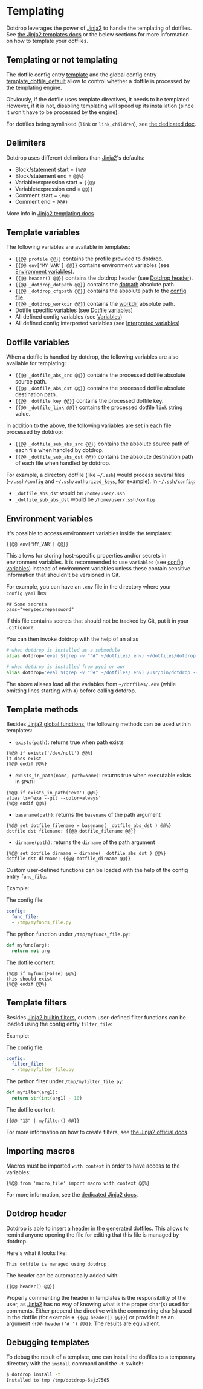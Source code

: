 # Templating

Dotdrop leverages the power of [Jinja2](https://palletsprojects.com/p/jinja/) to handle the
templating of dotfiles. See [the Jinja2 templates docs](https://jinja.palletsprojects.com/en/2.11.x/templates/)
or the below sections for more information on how to template your dotfiles.

## Templating or not templating

The dotfile config entry [template](config-dotfiles.md#dotfiles-entry)
and the global config entry [template_dotfile_default](config-config.md)
allow to control whether a dotfile is processed by the templating engine.

Obviously, if the dotfile uses template directives, it needs to be templated. However, if it
is not, disabling templating will speed up its installation (since it won't have to be
processed by the engine).

For dotfiles being symlinked (`link` or `link_children`), see
[the dedicated doc](howto/symlink-dotfiles.md#templating-symlinked-dotfiles).

## Delimiters

Dotdrop uses different delimiters than
[Jinja2](https://palletsprojects.com/p/jinja/)'s defaults:

* Block/statement start = `{%@@`
* Block/statement end = `@@%}`
* Variable/expression start = `{{@@`
* Variable/expression end = `@@}}`
* Comment start = `{#@@`
* Comment end = `@@#}`

More info in [Jinja2 templating docs](https://jinja.palletsprojects.com/en/2.11.x/templates/?highlight=delimiter)

## Template variables

The following variables are available in templates:

* `{{@@ profile @@}}` contains the profile provided to dotdrop.
* `{{@@ env['MY_VAR'] @@}}` contains environment variables (see [Environment variables](#environment-variables)).
* `{{@@ header() @@}}` contains the dotdrop header (see [Dotdrop header](#dotdrop-header)).
* `{{@@ _dotdrop_dotpath @@}}` contains the [dotpath](config-config.md) absolute path.
* `{{@@ _dotdrop_cfgpath @@}}` contains the absolute path to the [config file](config-file.md).
* `{{@@ _dotdrop_workdir @@}}` contains the [workdir](config-config.md) absolute path.
* Dotfile specific variables (see [Dotfile variables](#dotfile-variables))
* All defined config variables (see [Variables](config-file.md#variables))
* All defined config interpreted variables (see [Interpreted variables](config-dynvars.md#dynvariables-entry))

## Dotfile variables

When a dotfile is handled by dotdrop, the following variables are also available for templating:

* `{{@@ _dotfile_abs_src @@}}` contains the processed dotfile absolute source path.
* `{{@@ _dotfile_abs_dst @@}}` contains the processed dotfile absolute destination path.
* `{{@@ _dotfile_key @@}}` contains the processed dotfile key.
* `{{@@ _dotfile_link @@}}` contains the processed dotfile `link` string value.

In addition to the above, the following variables are set in each file processed by dotdrop:

* `{{@@ _dotfile_sub_abs_src @@}}` contains the absolute source path of each file when handled by dotdrop.
* `{{@@ _dotfile_sub_abs_dst @@}}` contains the absolute destination path of each file when handled by dotdrop.

For example, a directory dotfile (like `~/.ssh`) would process several files
(`~/.ssh/config` and `~/.ssh/authorized_keys`, for example). In `~/.ssh/config`:

* `_dotfile_abs_dst` would be `/home/user/.ssh`
* `_dotfile_sub_abs_dst` would be `/home/user/.ssh/config`

## Environment variables

It's possible to access environment variables inside the templates:
```
{{@@ env['MY_VAR'] @@}}
```

This allows for storing host-specific properties and/or secrets in environment variables.
It is recommended to use `variables` (see [config variables](config-file.md#variables))
instead of environment variables unless these contain sensitive information that
shouldn't be versioned in Git.

For example, you can have an `.env` file in the directory where your `config.yaml` lies:
```
## Some secrets
pass="verysecurepassword"
```
If this file contains secrets that should not be tracked by Git,
put it in your `.gitignore`.

You can then invoke dotdrop with the help of an alias
```bash
# when dotdrop is installed as a submodule
alias dotdrop='eval $(grep -v "^#" ~/dotfiles/.env) ~/dotfiles/dotdrop.sh'

# when dotdrop is installed from pypi or aur
alias dotdrop='eval $(grep -v "^#" ~/dotfiles/.env) /usr/bin/dotdrop --cfg=~/dotfiles/config.yaml'
```

The above aliases load all the variables from `~/dotfiles/.env`
(while omitting lines starting with `#`) before calling dotdrop.

## Template methods

Besides [Jinja2 global functions](https://jinja.palletsprojects.com/en/2.11.x/templates/#list-of-global-functions),
the following methods can be used within templates:

* `exists(path)`: returns true when path exists
```
{%@@ if exists('/dev/null') @@%}
it does exist
{%@@ endif @@%}
```

* `exists_in_path(name, path=None)`: returns true when executable exists in `$PATH`
```
{%@@ if exists_in_path('exa') @@%}
alias ls='exa --git --color=always'
{%@@ endif @@%}
```

* `basename(path)`: returns the `basename` of the path argument
```
{%@@ set dotfile_filename = basename( _dotfile_abs_dst ) @@%}
dotfile dst filename: {{@@ dotfile_filename @@}}
```

* `dirname(path)`: returns the `dirname` of the path argument
```
{%@@ set dotfile_dirname = dirname( _dotfile_abs_dst ) @@%}
dotfile dst dirname: {{@@ dotfile_dirname @@}}
```

Custom user-defined functions can be loaded with the help of the
config entry `func_file`.

Example:

The config file:
```yaml
config:
  func_file:
  - /tmp/myfuncs_file.py
```

The python function under `/tmp/myfuncs_file.py`:
```python
def myfunc(arg):
  return not arg
```

The dotfile content:
```
{%@@ if myfunc(False) @@%}
this should exist
{%@@ endif @@%}
```

## Template filters

Besides [Jinja2 builtin filters](https://jinja.palletsprojects.com/en/2.11.x/templates/#builtin-filters),
custom user-defined filter functions can be loaded using the config entry `filter_file`:

Example:

The config file:
```yaml
config:
  filter_file:
  - /tmp/myfilter_file.py
```

The python filter under `/tmp/myfilter_file.py`:
```python
def myfilter(arg1):
  return str(int(arg1) - 10)
```

The dotfile content:
```
{{@@ "13" | myfilter() @@}}
```

For more information on how to create filters,
see [the Jinja2 official docs](https://jinja.palletsprojects.com/en/2.11.x/api/#writing-filters).

## Importing macros

Macros must be imported `with context` in order to have access to the variables:
```
{%@@ from 'macro_file' import macro with context @@%}
```

For more information, see the [dedicated Jinja2 docs](https://jinja.palletsprojects.com/en/2.11.x/templates/#macros).

## Dotdrop header

Dotdrop is able to insert a header in the generated dotfiles. This allows
to remind anyone opening the file for editing that this file is managed by dotdrop.

Here's what it looks like:
```none
This dotfile is managed using dotdrop
```

The header can be automatically added with:
```none
{{@@ header() @@}}
```

Properly commenting the header in templates is the responsibility of the user,
as [Jinja2](https://palletsprojects.com/p/jinja/) has no way of knowing what is the proper char(s) used for comments.
Either prepend the directive with the commenting char(s) used in the dotfile
(for example `# {{@@ header() @@}}`) or provide it as an argument `{{@@ header('# ') @@}}`.
The results are equivalent.

## Debugging templates

To debug the result of a template, one can install the dotfiles to a temporary
directory with the `install` command and the `-t` switch:
```bash
$ dotdrop install -t
Installed to tmp /tmp/dotdrop-6ajz7565
```
